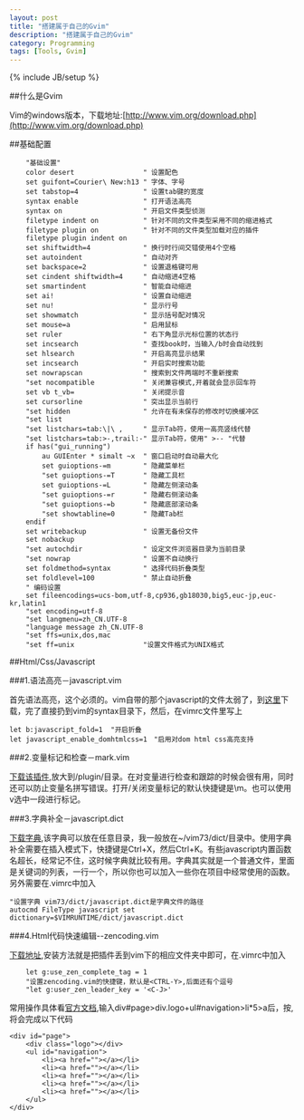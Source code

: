 ```yaml
---
layout: post
title: "搭建属于自己的Gvim"
description: "搭建属于自己的Gvim"
category: Programming
tags: [Tools, Gvim]
---
```

{% include JB/setup %}

##什么是Gvim

Vim的windows版本，下载地址:[http://www.vim.org/download.php](http://www.vim.org/download.php)

##基础配置

		"基础设置"
		color desert                 " 设置配色
		set guifont=Courier\ New:h13 " 字体、字号
		set tabstop=4                " 设置tab键的宽度
		syntax enable                " 打开语法高亮
		syntax on                    " 开启文件类型侦测
		filetype indent on           " 针对不同的文件类型采用不同的缩进格式
		filetype plugin on           " 针对不同的文件类型加载对应的插件
		filetype plugin indent on
		set shiftwidth=4             " 换行时行间交错使用4个空格
		set autoindent               " 自动对齐
		set backspace=2              " 设置退格键可用
		set cindent shiftwidth=4     " 自动缩进4空格
		set smartindent              " 智能自动缩进
		set ai!                      " 设置自动缩进
		set nu!                      " 显示行号
		set showmatch                " 显示括号配对情况
		set mouse=a                  " 启用鼠标
		set ruler                    " 右下角显示光标位置的状态行
		set incsearch                " 查找book时，当输入/b时会自动找到
		set hlsearch                 " 开启高亮显示结果
		set incsearch                " 开启实时搜索功能
		set nowrapscan               " 搜索到文件两端时不重新搜索
		"set nocompatible            " 关闭兼容模式,开着就会显示回车符
		set vb t_vb=                 " 关闭提示音
		set cursorline               " 突出显示当前行
		"set hidden                  " 允许在有未保存的修改时切换缓冲区
		"set list                    
		"set listchars=tab:\|\ ,     " 显示Tab符，使用一高亮竖线代替
		"set listchars=tab:>-,trail:-" 显示Tab符，使用" >-- "代替
		if has("gui_running")
			au GUIEnter * simalt ~x  " 窗口启动时自动最大化
			set guioptions-=m        " 隐藏菜单栏
			"set guioptions-=T       " 隐藏工具栏
			set guioptions-=L        " 隐藏左侧滚动条
			"set guioptions-=r       " 隐藏右侧滚动条
			"set guioptions-=b       " 隐藏底部滚动条
			"set showtabline=0       " 隐藏Tab栏
		endif
		set writebackup              " 设置无备份文件
		set nobackup
		"set autochdir               " 设定文件浏览器目录为当前目录
		"set nowrap                  " 设置不自动换行
		set foldmethod=syntax        " 选择代码折叠类型
		set foldlevel=100            " 禁止自动折叠
		" 编码设置
		set fileencodings=ucs-bom,utf-8,cp936,gb18030,big5,euc-jp,euc-kr,latin1
		"set encoding=utf-8
		"set langmenu=zh_CN.UTF-8
		"language message zh_CN.UTF-8
		"set ffs=unix,dos,mac
		"set ff=unix                 "设置文件格式为UNIX格式    

##Html/Css/Javascript

###1.语法高亮－javascript.vim

首先语法高亮，这个必须的。vim自带的那个javascript的文件太弱了，到[这里](http://www.vim.org/scripts/script.php?script_id=1491)下载，完了直接扔到vim的syntax目录下，然后，在vimrc文件里写上	

	let b:javascript_fold=1  "开启折叠 
	let javascript_enable_domhtmlcss=1　"启用对dom html css高亮支持

###2.变量标记和检查－mark.vim

[下载该插件](http://www.vim.org/scripts/script.php?script_id=1238),放大到/plugin/目录。在对变量进行检查和跟踪的时候会很有用，同时还可以防止变量名拼写错误。打开/关闭变量标记的默认快捷键是\m。也可以使用v选中一段进行标记。

###3.字典补全－javascript.dict

[下载字典](https://github.com/cooldaemon/myhome/blob/master/.vim/dict/javascript.dict),该字典可以放在任意目录，我一般放在~/vim73/dict/目录中。使用字典补全需要在插入模式下，快捷键是Ctrl+X，然后Ctrl+K。有些javascript内置函数名超长，经常记不住，这时候字典就比较有用。字典其实就是一个普通文件，里面是关键词的列表，一行一个，所以你也可以加入一些你在项目中经常使用的函数。另外需要在.vimrc中加入

	"设置字典 vim73/dict/javascript.dict是字典文件的路径
	autocmd FileType javascript set dictionary=$VIMRUNTIME/dict/javascript.dict

###4.Html代码快速编辑--zencoding.vim

[下载地址](http://www.vim.org/scripts/script.php?script_id=2981),安装方法就是把插件丢到vim下的相应文件夹中即可，在.vimrc中加入

		let g:use_zen_complete_tag = 1
		"设置zencoding.vim的快捷键，默认是<CTRL-Y>,后面还有个逗号
		"let g:user_zen_leader_key = '<C-J>'
	
常用操作具体看[官方文档](https://github.com/mattn/zencoding-vim/blob/master/doc/zencoding.txt),输入div#page>div.logo+ul#navigation>li*5>a后，按<CTRL-Y>,将会完成以下代码

	<div id="page">
        <div class="logo"></div>
        <ul id="navigation">
            <li><a href=""></a></li>
            <li><a href=""></a></li>
            <li><a href=""></a></li>
            <li><a href=""></a></li>
            <li><a href=""></a></li>
        </ul>
    </div>



	
